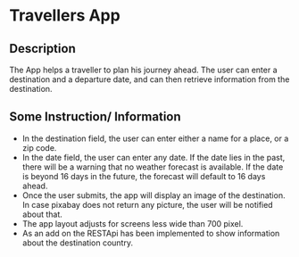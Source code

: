 # Travellers App

## Description

The App helps a traveller to plan his journey ahead. The user can enter a destination and a departure date, and can then retrieve information from the destination.

## Some Instruction/ Information

- In the destination field, the user can enter either a name for a place, or a zip code.
- In the date field, the user can enter any date. If the date lies in the past, there will be a warning that no weather forecast is available. If the date is beyond 16 days in the future, the forecast will default to 16 days ahead. 
- Once the user submits, the app will display an image of the destination. In case pixabay does not return any picture, the user will be notified about that.
- The app layout adjusts for screens less wide than 700 pixel.
- As an add on the RESTApi has been implemented to show information about the destination country.  